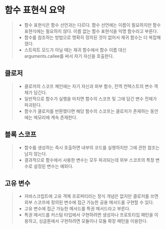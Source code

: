 # 함수 표현식 요약

> * 함수 표현식은 함수 선언과는 다르다. 함수 선언에는 이름이 필요하지만 함수 표현식에는 필요하지 않다. 이름 없는 함수 표현식을 익명 함수라고 부른다.
> * 함수를 참조하는 방법으로 명확히 정의된 것이 없어서 재귀 함수는 더 복잡해졌다.
> * 스트릭트 모드가 아닐 때는 재귀 함수에서 함수 이름 대신 arguments.callee를 써서 자기 자신을 호출한다.

## 클로저

> * 클로저의 스코프 체인에는 자기 자신과 외부 함수, 전역 컨텍스트의 변수 객체가 담긴다.
> * 일반적으로 함수가 실행을 마치면 함수의 스코프 및 그에 담긴 변수 전체가 파괴된다.
> * 함수가 클로저를 반환했다면 해당 함수의 스코프는 클로저가 존재하는 동안에는 메모리에 계속 존재한다.

## 블록 스코프

> * 함수를 생성하는 즉시 호출하면 내부의 코드를 실행하지만 그에 관한 참조는 남지 않는다.
> * 결과적으로 함수에서 사용한 변수는 모두 파괴되는데 외부 스코프의 특정 변수로 설정된 변수는 예외다.

## 고유 변수

> * 자바스크립트에 고유 객체 프로퍼티라는 정식 개념은 없지만 클로저를 쓰면 외부 스코프에 정의된 변수에 접근 가능한 공용 메서드를 구현할 수 있다.
> * 고유 변수에 접근 가능한 메서드를 특권 메서드라고 부른다.
> * 특권 메서드를 커스텀 타입에서 구현하려면 생성자나 프로토타입 패턴을 이용하고, 싱글톤에서 구현하려면 모듈이나 모듈 확장 패턴을 이용한다.

